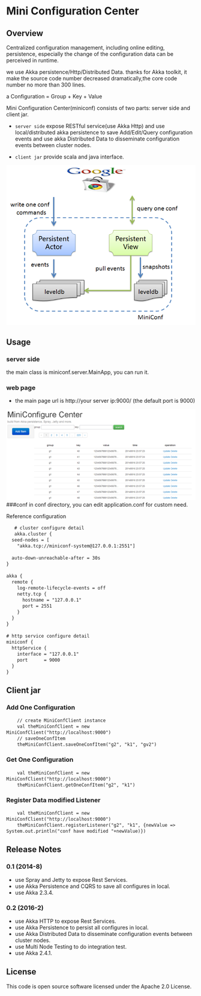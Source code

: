 Mini Configuration Center
==================================

Overview
----------
Centralized configuration management, including online editing, persistence, especially the change of the configuration data can be perceived in runtime.

we use Akka persistence/Http/Distributed Data. thanks for Akka toolkit, it make the source code number decreased dramatically,the core code number no more than 300 lines. 

a Configuration = Group  +  Key  +  Value

Mini Configuration Center(miniconf) consists of two parts: server side and client jar. 

- `server side` expose RESTful service(use Akka Http) and use local/distributed akka persistence to save Add/Edit/Query configuration events and use akka Distributed Data to disseminate configuration events between cluster nodes.

- `client jar` provide scala and java interface.

![architecture](images/architecture.png "architecture")

Usage
-----------
### server side
the main class is miniconf.server.MainApp, you can run it.

### web page
- the main page url is http://your server ip:9000/ (the default port is 9000)

![indexpage](images/index.png "index")
###conf
in conf directory, you can edit application.conf for custom need.

Reference configuration
       
       # cluster configure detail
       akka.cluster {
	  seed-nodes = [
	    "akka.tcp://miniconf-system@127.0.0.1:2551"]
	
	  auto-down-unreachable-after = 30s
	}
	
	akka {
	  remote {
	    log-remote-lifecycle-events = off
	    netty.tcp {
	      hostname = "127.0.0.1"
	      port = 2551
	    }
	  }
	}
	
	# http service configure detail
	miniconf {
	  httpService {
	    interface = "127.0.0.1"
	    port      = 9000
	  }
	}
     
Client jar
--------------
### Add One Configuration
		// create MiniConfClient instance
		val theMiniConfClient = new MiniConfClient("http://localhost:9000")
		// saveOneConfItem
		theMiniConfClient.saveOneConfItem("g2", "k1", "gv2")


### Get One Configuration
		val theMiniConfClient = new MiniConfClient("http://localhost:9000")
		theMiniConfClient.getOneConfItem("g2", "k1")


### Register Data modified Listener
		val theMiniConfClient = new MiniConfClient("http://localhost:9000")
		theMiniConfClient.registerListener("g2", "k1", {newValue => System.out.println("conf have modified "+newValue)})

Release Notes
--------------
### 0.1 (2014-8)
* use Spray and Jetty to expose Rest Services.
* use Akka Persistence and CQRS to save all configures in local.
* use Akka 2.3.4.

### 0.2 (2016-2)
* use Akka HTTP to expose Rest Services.
* use Akka Persistence to persist all configures in local.
* use Akka Distributed Data to disseminate configuration events between cluster nodes.
* use Multi Node Testing to do integration test.
* use Akka 2.4.1.

License
--------------
This code is open source software licensed under the Apache 2.0 License.
